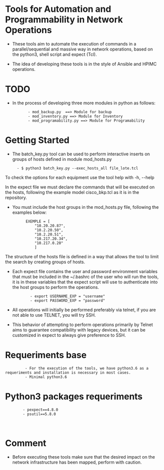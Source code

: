 # Tools for Automation and Programmability in Network Operations


* These tools aim to automate the execution of commands in a parallel/sequential and massive way in network operations, based on the python3, shell script and expect (Tcl).

* The idea of developing these tools is in the style of Ansible and HPIMC operations.



# TODO

* In the process of developing three more modules in python as follows:

			 
			 - mod_backup.py  ==> Module for backup
			 - mod_inventory.py ==> Module for Inventory
			 - mod_programability.py ==> Module for Programability
		


# Getting Started


* The batch_key.py tool can be used to perform interactive inserts on groups of hosts defined in module mod_hosts.py


		- $ python3 batch_key.py --exec_hosts_all file_lote.tcl


To check the options for each equipment use the tool help with -h, --help

In the expect file we must declare the commands that will be executed on the hosts, following the example model cisco_bkp.tcl as it is in the repository.


* You must include the host groups in the mod_hosts.py file, following the examples below:

			EXEMPLE = [
				"10.20.20.87",
				"10.2.20.50",
				"10.2.20.51",
				"10.217.20.34",
				"10.217.0.20"
				]

The structure of the hosts file is defined in a way that allows the tool to limit the search by creating groups of hosts.


* Each expect file contains the user and password environment variables that must be included in the ~/.bashrc of the user who will run the tools, it is in these variables that the expect script will use to authenticate into the host groups to perform the operations.


		
			  - export USERNAME_EXP = "username"
			  - export PASSWORD_EXP = "password"



* All operations will initially be performed preferably via telnet, if you are not able to use TELNET, you will try SSH.


* This behavior of attempting to perform operations primarily by Telnet aims to guarantee compatibility with legacy devices, but it can be customized in expect to always give preference to SSH.




		
			 
# Requeriments base
			 - For the execution of the tools, we have python3.6 as a requeriments and installation is necessary in most cases. 
			 - Minimal python3.6
			 
			 

# Python3 packages requeriments

			- pexpect==4.8.0
			- psutil==5.8.0


 
# Comment

* Before executing these tools make sure that the desired impact on the network infrastructure has been mapped, perform with caution.
